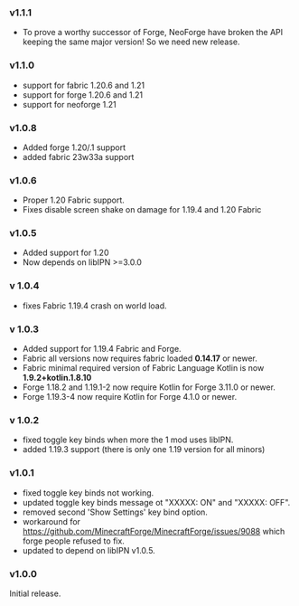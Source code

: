 <!-- latest begin -->

### v1.1.1

- To prove a worthy successor of Forge, NeoForge have broken the API keeping the same major version! So we need new release.

<!-- latest end -->
<!-- rest begin -->

### v1.1.0

- support for fabric 1.20.6 and 1.21
- support for forge 1.20.6 and 1.21
- support for neoforge 1.21

### v1.0.8

- Added forge 1.20/.1 support
- added fabric 23w33a support

### v1.0.6

- Proper 1.20 Fabric support.
- Fixes disable screen shake on damage for 1.19.4 and 1.20 Fabric

### v1.0.5

- Added support for 1.20
- Now depends on libIPN >=3.0.0

### v 1.0.4

- fixes Fabric 1.19.4 crash on world load.

### v 1.0.3

- Added support for 1.19.4 Fabric and Forge.
- Fabric all versions now requires fabric loaded **0.14.17** or newer.
- Fabric minimal required version of Fabric Language Kotlin is now **1.9.2+kotlin.1.8.10**
- Forge 1.18.2 and 1.19.1-2 now require Kotlin for Forge 3.11.0 or newer.
- Forge 1.19.3-4 now require Kotlin for Forge 4.1.0 or newer.


### v 1.0.2

- fixed toggle key binds when more the 1 mod uses libIPN.
- added 1.19.3 support (there is only one 1.19 version for all minors)


### v1.0.1

- fixed toggle key binds not working.
- updated toggle key binds message ot "XXXXX: ON" and "XXXXX: OFF".
- removed second 'Show Settings' key bind option.
- workaround for https://github.com/MinecraftForge/MinecraftForge/issues/9088 which forge people refused to fix.
- updated to depend on libIPN v1.0.5.

### v1.0.0

Initial release.
